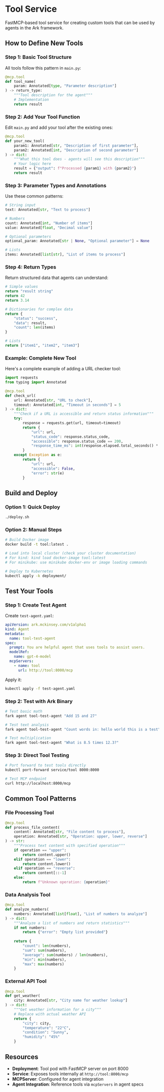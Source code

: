 # Tool Service

FastMCP-based tool service for creating custom tools that can be used by agents in the Ark framework.

## How to Define New Tools

### Step 1: Basic Tool Structure

All tools follow this pattern in `main.py`:

```python
@mcp.tool
def tool_name(
    param: Annotated[type, "Parameter description"]
) -> return_type:
    """Tool description for the agent"""
    # Implementation
    return result
```

### Step 2: Add Your Tool Function

Edit `main.py` and add your tool after the existing ones:

```python
@mcp.tool
def your_new_tool(
    param1: Annotated[str, "Description of first parameter"],
    param2: Annotated[int, "Description of second parameter"] 
) -> dict:
    """What this tool does - agents will see this description"""
    # Your logic here
    result = {"output": f"Processed {param1} with {param2}"}
    return result
```

### Step 3: Parameter Types and Annotations

Use these common patterns:

```python
# String input
text: Annotated[str, "Text to process"]

# Numbers
count: Annotated[int, "Number of items"]
value: Annotated[float, "Decimal value"]

# Optional parameters
optional_param: Annotated[str | None, "Optional parameter"] = None

# Lists
items: Annotated[list[str], "List of items to process"]
```

### Step 4: Return Types

Return structured data that agents can understand:

```python
# Simple values
return "result string"
return 42
return 3.14

# Dictionaries for complex data
return {
    "status": "success",
    "data": result,
    "count": len(items)
}

# Lists
return ["item1", "item2", "item3"]
```


### Example: Complete New Tool

Here's a complete example of adding a URL checker tool:

```python
import requests
from typing import Annotated

@mcp.tool
def check_url(
    url: Annotated[str, "URL to check"],
    timeout: Annotated[int, "Timeout in seconds"] = 5
) -> dict:
    """Check if a URL is accessible and return status information"""
    try:
        response = requests.get(url, timeout=timeout)
        return {
            "url": url,
            "status_code": response.status_code,
            "accessible": response.status_code == 200,
            "response_time_ms": int(response.elapsed.total_seconds() * 1000)
        }
    except Exception as e:
        return {
            "url": url,
            "accessible": False,
            "error": str(e)
        }
```

## Build and Deploy

### Option 1: Quick Deploy

```bash
./deploy.sh
```

### Option 2: Manual Steps

```bash
# Build Docker image
docker build -t tool:latest .

# Load into local cluster (check your cluster documentation)
# For kind: kind load docker-image tool:latest
# For minikube: use minikube docker-env or image loading commands

# Deploy to Kubernetes
kubectl apply -k deployment/
```

## Test Your Tools

### Step 1: Create Test Agent

Create `test-agent.yaml`:

```yaml
apiVersion: ark.mckinsey.com/v1alpha1
kind: Agent
metadata:
  name: tool-test-agent
spec:
  prompt: You are helpful agent that uses tools to assist users.
  modelRef:
    name: gpt-4-model
  mcpServers:
    - name: tool
      url: http://tool:8000/mcp
```

Apply it:
```bash
kubectl apply -f test-agent.yaml
```

### Step 2: Test with Ark Binary

```bash
# Test basic math
fark agent tool-test-agent "Add 15 and 27"

# Test text analysis  
fark agent tool-test-agent "Count words in: hello world this is a test"

# Test multiplication
fark agent tool-test-agent "What is 8.5 times 12.3?"
```

### Step 3: Direct Tool Testing

```bash
# Port forward to test tools directly
kubectl port-forward service/tool 8000:8000

# Test MCP endpoint
curl http://localhost:8000/mcp
```

## Common Tool Patterns

### File Processing Tool
```python
@mcp.tool
def process_file_content(
    content: Annotated[str, "File content to process"],
    operation: Annotated[str, "Operation: upper, lower, reverse"]
) -> str:
    """Process text content with specified operation"""
    if operation == "upper":
        return content.upper()
    elif operation == "lower":
        return content.lower()
    elif operation == "reverse":
        return content[::-1]
    else:
        return f"Unknown operation: {operation}"
```

### Data Analysis Tool
```python
@mcp.tool
def analyze_numbers(
    numbers: Annotated[list[float], "List of numbers to analyze"]
) -> dict:
    """Analyze a list of numbers and return statistics"""
    if not numbers:
        return {"error": "Empty list provided"}
    
    return {
        "count": len(numbers),
        "sum": sum(numbers),
        "average": sum(numbers) / len(numbers),
        "min": min(numbers),
        "max": max(numbers)
    }
```

### External API Tool
```python
@mcp.tool
def get_weather(
    city: Annotated[str, "City name for weather lookup"]
) -> dict:
    """Get weather information for a city"""
    # Replace with actual weather API
    return {
        "city": city,
        "temperature": "22°C",
        "condition": "Sunny",
        "humidity": "45%"
    }
```

## Resources

- **Deployment**: Tool pod with FastMCP server on port 8000
- **Service**: Exposes tools internally at `http://tool:8000/mcp`
- **MCPServer**: Configured for agent integration
- **Agent Integration**: Reference tools via `mcpServers` in agent specs